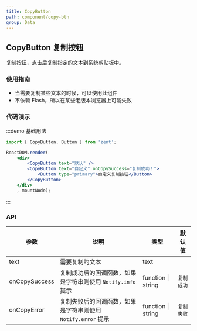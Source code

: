 ```yaml
---
title: CopyButton
path: component/copy-btn
group: Data
---
```


## CopyButton 复制按钮

复制按钮，点击后复制指定的文本到系统剪贴板中。

### 使用指南

- 当需要复制某些文本的时候，可以使用此组件
- 不依赖 Flash，所以在某些老版本浏览器上可能失败

### 代码演示

:::demo 基础用法
```jsx
import { CopyButton, Button } from 'zent';

ReactDOM.render(
	<div>
		<CopyButton text="默认" />
		<CopyButton text="自定义" onCopySuccess="复制成功！">
			<Button type="primary">自定义复制按钮</Button>
		</CopyButton>
	</div>
	, mountNode);
```
:::

### API

| 参数           | 说明                            | 类型     | 默认值      |
| ------------ | ----------------------------- | ------ | -------- |
| text        | 需要复制的文本                    | text   |     |
| onCopySuccess | 复制成功后的回调函数，如果是字符串则使用 `Notify.info` 提示    | function \| string  | `复制成功` |
| onCopyError   | 复制失败后的回调函数，如果是字符串则使用 `Notify.error` 提示     | function \| string  | `复制失败` |

